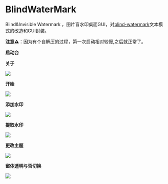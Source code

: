 # BlindWaterMark


Blind&amp;Invisible Watermark ，图片盲水印桌面GUI，对[blind-watermark](https://github.com/guofei9987/blind_watermark)文本模式的改造和GUI封装。

**注意⚠️**：因为有个自解压的过程，第一次启动相对较慢,之后就正常了。

**启动台**

<p align="center"<img src="./desk.png" ></p>

**关于**

![](./about.png)

**开始**

![](./start.png)

**添加水印**

![](./mark.png)

**提取水印**

![](./extract.png)

**更改主题**

![](./theme.png)

**窗体透明与否切换**

![](./trans.png)







